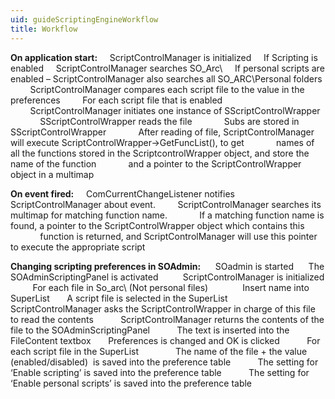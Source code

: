 ```yaml
---
uid: guideScriptingEngineWorkflow
title: Workflow
---
```


**On application start:**
    ScriptControlManager is initialized
    If Scripting is enabled
    ScriptControlManager searches SO\_Arc\\
    If personal scripts are enabled – ScriptControlManager also searches all SO\_ARC\\Personal folders
        ScriptControlManager compares each script file to the value in the preferences
        For each script file that is enabled
        ScriptControlManager initiates one instance of SScriptControlWrapper
            SScriptControlWrapper reads the file
            Subs are stored in SScriptControlWrapper
            After reading of file, ScriptControlManager will execute ScriptControlWrapper-&gt;GetFuncList(), to get
            names of all the functions stored in the ScriptcontrolWrapper object, and store the name of the function
            and a pointer to the ScriptControlWrapper object in a multimap

**On event fired:**
    ComCurrentChangeListener notifies ScriptControlManager about event.
        ScriptControlManager searches its multimap for matching function name.
            If a matching function name is found, a pointer to the ScriptControlWrapper object which contains this
            function is returned, and ScriptControlManager will use this pointer to execute the appropriate script

**Changing scripting preferences in SOAdmin:**
     SOadmin is started
     The SOAdminScriptingPanel is activated
         ScriptControlManager is initialized
         For each file in So\_arc\\ (Not personal files)
             Insert name into SuperList
      A script file is selected in the SuperList
          ScriptControlManager asks the ScriptControlWrapper in charge of this file to read the contents
          ScriptControlManager returns the contents of the file to the SOAdminScriptingPanel
          The text is inserted into the FileContent textbox
      Preferences is changed and OK is clicked
          For each script file in the SuperList
              The name of the file + the value (enabled/disabled)  is saved into the preference table
          The setting for ‘Enable scripting’ is saved into the preference table
          The setting for ‘Enable personal scripts’ is saved into the preference table